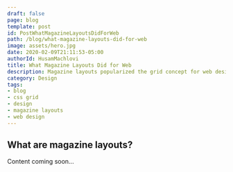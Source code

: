 ```yaml
---
draft: false
page: blog
template: post
id: PostWhatMagazineLayoutsDidForWeb
path: /blog/what-magazine-layouts-did-for-web
image: assets/hero.jpg
date: 2020-02-09T21:11:53-05:00
authorId: HusamMachlovi
title: What Magazine Layouts Did for Web
description: Magazine layouts popularized the grid concept for web design, but that wasn't the only thing that magazine layout contributed to the web.
category: Design
tags:
- blog
- css grid
- design
- magazine layouts
- web design
---
```


## What are magazine layouts?

Content coming soon...
